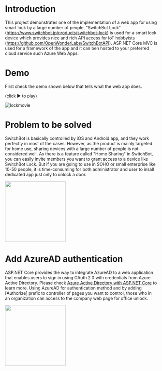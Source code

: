 # Introduction
This project demonstrates one of the implementation of a web app for using smart lock by a large number of people. 
"SwitchBot Lock" (https://www.switchbot.jp/products/switchbot-lock) is used for a smart lock device which provides nice and rich API access for IoT hobbyists (https://github.com/OpenWonderLabs/SwitchBotAPI).
ASP.NET Core MVC is used for a framework of the app and it can ben hosted to your preferred cloud service such Azure Web Apps.

# Demo
First check the demo shown below that tells what the web app does.

(click ▶ to play)

![lockmovie](https://user-images.githubusercontent.com/24380329/235057520-2f8c1414-9777-4851-8228-19f7ef1f4cae.gif)

# Problem to be solved
SwitchBot is basically controlled by iOS and Android app, and they work perfectly in most of the cases. However, as the product is mainly targeted for home use, sharing devices with a large number of people is not considered well. As there is a feature called "Home Sharing" in SwitchBot, you can easily invite members you want to grant access to a device like SwitchBot Lock. But if you are going to use in SOHO or small enterprise like 10-50 people, it is time-consuming for both administrator and user to insall dedicated app just only to unlock a door.

<kbd><img src="https://user-images.githubusercontent.com/24380329/235060967-609ee05b-7862-40d1-bb44-12534f61e0fa.jpg" width="200"></kbd>

# Add AzureAD authentication
ASP.NET Core provides the way to integrate AzureAD to a web application that enables users to sign in using OAuth 2.0 with credentials from Azure Active Directory. Please check [Azure Active Directory with ASP.NET Core](https://learn.microsoft.com/ja-jp/aspnet/core/security/authentication/azure-active-directory/?view=aspnetcore-7.0) to learn more. Using AzureAD for authentication method and by adding [Authorize] prefix to controller of pages you want to control, those who in an organization can access to the company web page for office unlock. 

<kbd><img src="https://user-images.githubusercontent.com/24380329/235062515-bec1b0a7-a062-4903-87aa-2cc4fb5c4315.png" width="200"></kbd>
